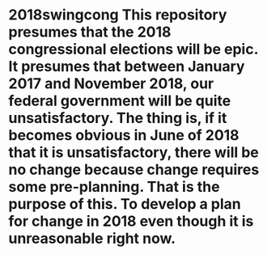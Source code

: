 # 2018swingcong This repository presumes that the 2018 congressional elections will be epic.  It presumes that between January 2017 and November 2018, our federal government will be quite unsatisfactory.  The thing is, if it becomes obvious in June of 2018 that it is unsatisfactory, there will be no change because change requires some pre-planning.  That is the purpose of this.  To develop a plan for change in 2018 even though it is unreasonable right now.
